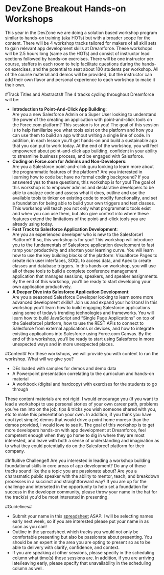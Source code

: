 DevZone Breakout Hands-on Workshops
===================================
This year in the DevZone we are doing a solution based workshop program similar to hands-on training (aka HOTs) but with a broader scope for the content. There will be 4 workshop tracks tailored for makers of all skill sets to gain relevant app development skills at Dreamforce. These workshops will be 2.5 hours long (same as the HOTs) and consist of instructor lead sections followed by hands-on exercises. There will be one instructor per course, staffers in each room to help facilitate questions during the hands-on exercises, and the potential to seat about 100 students per workshop. All of the course material and demos will be provided, but the instructor can add their own flavor and personal experience to each workshop to make it their own.

#Track Titles and Abstracts#
The 4 tracks cycling throughout Dreamforce will be:
* __Introduction to Point-And-Click App Building__: 
<br>Are you a new Salesforce Admin or a Super User looking to understand the power of the creating an application with point-and-click tools on the Force.com platform? This session is for you! The goal of this session is to help familiarize you what tools exist on the platform and how you can use them to build an app without writing a single line of code. In addition, in each lesson you'll get hands-on and build a sustainable app that you can put to work today. At the end of the workshop, you will feel empowered about point-and-click app building, confident in your ability to streamline business process, and be engaged with Salesforce. <br>
* __Coding on Force.com for Admins and Non-Developers__: 
<br>Are you a Salesforce point-and-click guru looking to learn more about the programmatic features of the platform? Are you interested in learning how to code but have no formal coding background? If you answered yes to these questions, this workshop is for you! The goal of this workshop is to empower admins and declarative developers to be able to analyze code and assess what it does, outline and use the available tools to tinker on existing code to modify functionality, and set a foundation for being able to build your own triggers and test classes. This workshop will teach you not only what programmatic tools exist and when you can use them, but also give context into where these features extend the limitations of the point-and-click tools you are already using today. <br>
* __Fast Track to Salesforce Application Development__: 
<br>Are you an experienced developer who is new to the Salesforce1 Platform? If so, this workshop is for you! This workshop will introduce you to the fundamentals of Salesforce application development to fast ramp your productivity and shorten your learning curve. You will learn how to use the key building blocks of the platform: Visualforce Pages to create rich user interfaces, SOQL to access data, and Apex to create classes and database triggers. In this hands-on workshop, you will use all of these tools to build a complete conference management application that manages sessions, speakers, and speaker assignments. By the end of this workshop, you’ll be ready to start developing your own application productively. <br>
* __A Deeper Dive into Salesforce Application Development__: 
<br>Are you a seasoned Salesforce Developer looking to learn some more advanced development skills? Join us and expand your horizons! In this workshop you’ll learn how to build engaging Salesforce applications using some of today’s trending technologies and frameworks. You will learn how to build JavaScript and “Single Page Applications” on top of the Salesforce1 platform, how to use the REST APIs to connect to Salesforce from external applications or devices, and how to integrate existing applications into Salesforce using Force.com Canvas. By the end of this workshop, you’ll be ready to start using Salesforce in more unexpected ways and in more unexpected places. <br>

#Content#
For these workshops, we will provide you with content to run the workshop. What will we give you?
* DEs loaded with samples for demos and demo data
* A Powerpoint presentation correlating to the curriculum and hands-on material
* A workbook (digital and hardcopy) with exercises for the students to go through

These content materials are not rigid. I would encourage you (if you want to lead a workshop) to use personal stories of your own career path, problems you've ran into on the job, tips & tricks you wish someone shared with you, etc to make this presentation your own. In addition, if you think you have cool (yet simple) demos that would drive a point home moreso than the demos provided, I would love to see it. The goal of this workshop is to get more developers hands-on with app development at Dreamforce, feel competent enough when they go home to dig in where they are most interested, and leave with both a sense of understanding and imagination as to what they could potentially do on the Salesforce1 platform for their company.

#Influitive Challenge#
Are you interested in leading a workshop building foundational skills in core areas of app development? Do any of these tracks sound like the a topic you are passionate about? Are you a charasmatic public speaker with the ability to mentor, teach, and breakdown processes in a succinct and straightforward way? If you are up for the challenge and interseted in the opportunity to help set a foundation for success in the developer community, please throw your name in the hat for the track(s) you'd be most interested in presenting.

#Guidelines#
* Submit your name in this [spreadsheet](https://docs.google.com/a/salesforce.com/spreadsheets/d/1bKFhIXPS70zuuDEttnpvlAr1exRD4txw1A2INdKqhUQ/edit#gid=0) ASAP. I will be selecting names early next week, so if you are interested please put your name in as soon as you can! 
* Outline in the spreadsheet which tracks you would not only be comfortable presenting but also be passionate about presenting. You should be an expert in the area you are opting to present so as to be able to delivery with clarify, confidence, and context.
* If you are speaking at other sessions, please specify in the scheduling column what time(s) those sessions are. In addition, if you are arriving late/leaving early, please specify that unavailability in the scheduling column as well.
